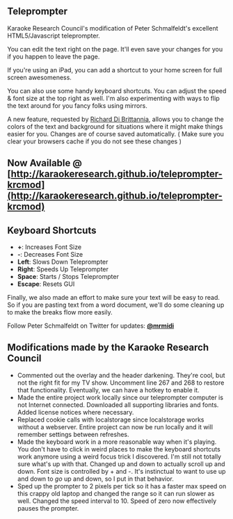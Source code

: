 ## Teleprompter ##

Karaoke Research Council's modification of Peter Schmalfeldt's excellent HTML5/Javascript teleprompter.

You can edit the text right on the page. It'll even save your changes for you if you happen to leave the page.

If you're using an iPad, you can add a shortcut to your home screen for full screen awesomeness.

You can also use some handy keyboard shortcuts. You can adjust the speed & font size at the top right as well. I'm also experimenting with ways to flip the text around for you fancy folks using mirrors.

A new feature, requested by [Richard Di Brittannia](https://soundcloud.com/rdbritannia), allows you to change the colors of the text and background for situations where it might make things easier for you.  Changes are of course saved automatically.  ( Make sure you clear your browsers cache if you do not see these changes )

## Now Available @ [http://karaokeresearch.github.io/teleprompter-krcmod](http://karaokeresearch.github.io/teleprompter-krcmod) ##


## Keyboard Shortcuts ##

- **+**: Increases Font Size
- **-**: Decreases Font Size
- **Left**: Slows Down Teleprompter
- **Right**: Speeds Up Teleprompter
- **Space**: Starts / Stops Teleprompter
- **Escape**: Resets GUI

Finally, we also made an effort to make sure your text will be easy to read.   So if you are pasting text from a word document, we'll do some cleaning up to make the breaks flow more easily.

Follow Peter Schmalfeldt on Twitter for updates: **[@mrmidi](http://twitter.com/mrmidi "Follow @mrmidi on Twitter")**

## Modifications made by the Karaoke Research Council ##

- Commented out the overlay and the header darkening. They're cool, but not the right fit for my TV show.  Uncomment line 267 and 268  to restore that functionality. Eventually, we can have a hotkey to enable it.
- Made the entire project work locally since our teleprompter computer is not Internet connected. Downloaded all supporting libraries and fonts. Added license notices where necessary. 
- Replaced cookie calls with localstorage since localstorage works without a webserver. Entire project can now be run locally and it will remember settings between refreshes.
- Made the keyboard work in a more reasonable way when it's playing. You don't have to click in weird places to make the keyboard shortcuts work anymore using a weird focus trick I discovered. I'm still not totally sure what's up with that. Changed up and down to actually scroll up and down. Font size is controlled by + and -. It's instinctual to want to use up and down to *go* up and down, so I put in that behavior. 
- Sped up the prompter to 2 pixels per tick so it has a faster max speed on this crappy old laptop and changed the range so it can run slower as well. Changed the speed interval to 10. Speed of zero now effectively pauses the prompter.